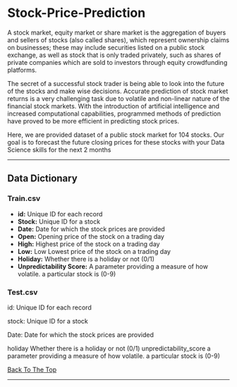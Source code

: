 # Stock-Price-Prediction

A stock market, equity market or share market is the aggregation of buyers and sellers of stocks (also called shares), which represent ownership claims on businesses; these may include securities listed on a public stock exchange, as well as stock that is only traded privately, such as shares of private companies which are sold to investors through equity crowdfunding platforms.

The secret of a successful stock trader is being able to look into the future of the stocks and make wise decisions. Accurate prediction of stock market returns is a very challenging task due to volatile and non-linear nature of the financial stock markets. With the introduction of artificial intelligence and increased computational capabilities, programmed methods of prediction have proved to be more efficient in predicting stock prices.

 Here, we are provided dataset of a public stock market for 104 stocks. Our goal is to forecast the future closing prices for these stocks with your Data Science skills for the next 2 months
 
 ---

## Data Dictionary
### Train.csv
* **id:** Unique ID for each record
* **Stock:** Unique ID for a stock
* **Date:** Date for which the stock prices are provided
* **Open:** Opening price of the stock on a trading day
* **High:** Highest price of the stock on a trading day
* **Low:** Low	Lowest price of the stock on a trading day
* **Holiday:** Whether there is a holiday or not (0/1)
* **Unpredictability Score:** A parameter providing a measure of how volatile. a particular stock is (0-9)


### Test.csv
id: Unique ID for each record

stock: Unique ID for a stock

Date: Date for which the stock prices are provided

holiday	Whether there is a holiday or not (0/1)
unpredictability_score	a parameter providing a measure of how volatile. a particular stock is (0-9)

[Back To The Top](#Stock-Price-Prediction)

---
